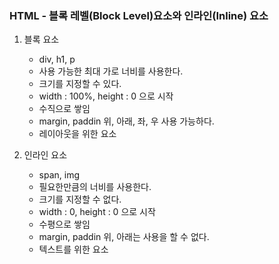 ### HTML - 블록 레벨(Block Level)요소와 인라인(Inline) 요소

1. 블록 요소
    - div, h1, p
    - 사용 가능한 최대 가로 너비를 사용한다.
    - 크기를 지정할 수 있다.
    - width : 100%, height : 0 으로 시작
    - 수직으로 쌓임
    - margin, paddin 위, 아래, 좌, 우 사용 가능하다.
    - 레이아웃을 위한 요소

2. 인라인 요소
    - span, img
    - 필요한만큼의 너비를 사용한다.
    - 크기를 지정할 수 없다.
    - width : 0, height : 0 으로 시작
    - 수평으로 쌓임
    - margin, paddin 위, 아래는 사용을 할 수 없다.        
    - 텍스트를 위한 요소  

                